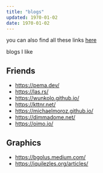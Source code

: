 ```yaml
---
title: "blogs"
updated: 1970-01-02
date: 1970-01-02
---
```


you can also find all these links [here](/plaintext/blogs.txt)

blogs I like

## Friends

- <https://pema.dev/>
- <https://las.rs/>
- <https://wunkolo.github.io/>
- <https://kttnr.net/>
- <https://michaelmoroz.github.io/>
- <https://dimmadome.net/>
- <https://oimo.io/>

## Graphics

- <https://bgolus.medium.com/>
- <https://iquilezles.org/articles/>
